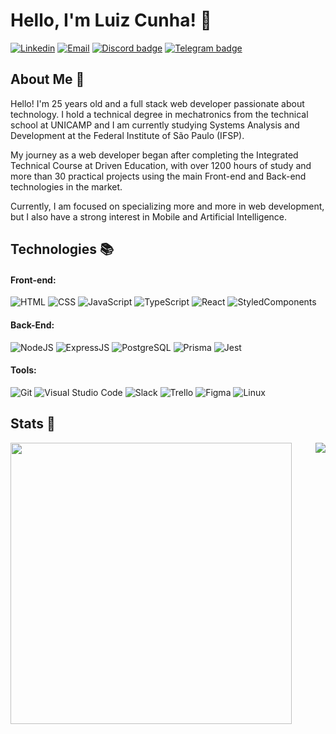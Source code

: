 # Hello, I'm Luiz Cunha! 👋

[![Linkedin](https://img.shields.io/badge/LinkedIn-0077B5?style=for-the-badge&logo=linkedin&logoColor=white)](https://www.linkedin.com/in/luizmcunha/)
[![Email](https://img.shields.io/badge/Gmail-D14836?style=for-the-badge&logo=gmail&logoColor=white)](mailto:luizcunha.dev99@gmail.com)
[![Discord badge](https://img.shields.io/badge/Discord-7289DA?style=for-the-badge&logo=discord&logoColor=white)](https://discord.gg/xRURpj57)
[![Telegram badge](https://img.shields.io/badge/Telegram-2CA5E0?style=for-the-badge&logo=telegram&logoColor=white)](https://t.me/+NBjOopN3IQk0ODAx)

## About Me :wave:

Hello! I'm 25 years old and a full stack web developer passionate about technology. I hold a technical degree in mechatronics from the technical school at UNICAMP and I am currently studying Systems Analysis and Development at the Federal Institute of São Paulo (IFSP).

My journey as a web developer began after completing the Integrated Technical Course at Driven Education, with over 1200 hours of study and more than 30 practical projects using the main Front-end and Back-end technologies in the market.

Currently, I am focused on specializing more and more in web development, but I also have a strong interest in Mobile and Artificial Intelligence.

## Technologies :books:

#### Front-end:

![HTML](https://img.shields.io/badge/HTML5-E34F26?style=flat-square&logo=html5&logoColor=white)
![CSS](https://img.shields.io/badge/CSS3-1572B6?style=flat-square&logo=css3&logoColor=white)
![JavaScript](https://img.shields.io/badge/JavaScript-F7DF1E?style=flat-square&logo=javascript&logoColor=black)
![TypeScript](https://img.shields.io/badge/TypeScript-007ACC?style=flat-square&logo=typescript&logoColor=white)
![React](https://img.shields.io/badge/React-20232A?style=flat-square&logo=react&logoColor=61DAFB)
![StyledComponents](https://img.shields.io/badge/Styled--Components-DB7093?style=flat-square&logo=styled-components&logoColor=white)



#### Back-End:

![NodeJS](https://img.shields.io/badge/Node.js-43853D?style=flat-square&logo=node.js&logoColor=white)
![ExpressJS](https://img.shields.io/badge/Express.js-404D59?style=flat-square&logo=express&logoColor=white)
![PostgreSQL](https://img.shields.io/badge/PostgreSQL-316192?style=flat-square&logo=postgresql&logoColor=white)
![Prisma](https://img.shields.io/badge/Prisma-3982CE?style=flat-square&logo=Prisma&logoColor=white)
![Jest](https://img.shields.io/badge/Jest-C21325?style=flat-square&logo=jest&logoColor=white)

#### Tools:

![Git](https://img.shields.io/badge/Git-F05032?style=flat-square&logo=git&logoColor=white)
![Visual Studio Code](https://img.shields.io/badge/Visual_Studio_Code-0078D4?style=flat-square&logo=visual%20studio%20code&logoColor=white)
![Slack](https://img.shields.io/badge/Slack-4A154B?style=flat-square&logo=slack&logoColor=white)
![Trello](https://img.shields.io/badge/Trello-0079BF?style=flat-square&logo=trello&logoColor=white)
![Figma](https://img.shields.io/badge/Figma-F24E1E?style=flat-square&logo=figma&logoColor=white)
![Linux](https://img.shields.io/badge/Linux-FCC624?style=flat-square&logo=linux&logoColor=black)

## Stats  :rocket:

<img align="left" width="450" src="https://github-readme-stats-sigma-five.vercel.app/api?username=Luiz-Cunha-Dev&show_icons=true&count_private=true&hide=stars,issues&theme=radical" />
<img align="right" src="https://github-readme-stats-sigma-five.vercel.app/api/top-langs/?username=Luiz-Cunha-Dev&layout=compact&theme=radical" />
